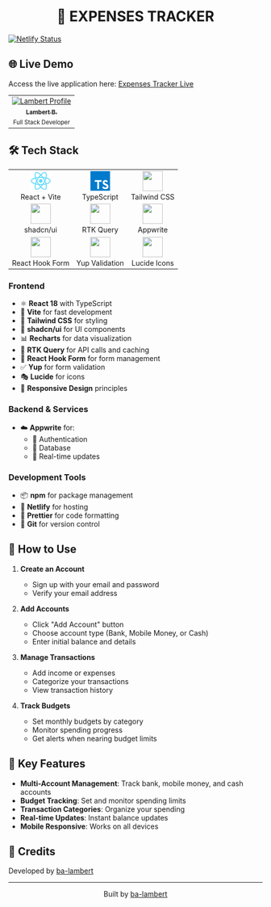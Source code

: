 <div align="center">
<!--   <img src="https://avatars.githubusercontent.com/u/109437069" alt="Profile" width="100" height="100" style="border-radius: 50%"/> -->
  <h1>🌟 EXPENSES TRACKER</h1>
</div>

[![Netlify Status](https://api.netlify.com/api/v1/badges/536d925a-119f-4e58-88af-692b685eb4af/deploy-status)](https://app.netlify.com/sites/taskforce-challenge/deploys)


## 🌐 Live Demo

Access the live application here: [Expenses Tracker Live](https://taskforce-challenge.netlify.app)


<div align="center">
  <table>
    <tr>
      <td align="center">
        <a href="https://github.com/ba-lambert">
          <img src="https://avatars.githubusercontent.com/u/50544115" width="100px;" alt="Lambert Profile"/><br />
          <sub><b>Lambert B.</b></sub>
        </a><br />
        <sub>Full Stack Developer</sub>
      </td>
    </tr>
  </table>
</div>

## 🛠️ Tech Stack

<table>
  <tr>
    <td align="center">
      <img src="https://raw.githubusercontent.com/devicons/devicon/master/icons/react/react-original.svg" width="40" height="40"/><br />
      React + Vite
    </td>
    <td align="center">
      <img src="https://raw.githubusercontent.com/devicons/devicon/master/icons/typescript/typescript-original.svg" width="40" height="40"/><br />
      TypeScript
    </td>
    <td align="center">
      <img src="https://www.vectorlogo.zone/logos/tailwindcss/tailwindcss-icon.svg" width="40" height="40"/><br />
      Tailwind CSS
    </td>
  </tr>
  <tr>
    <td align="center">
      <img src="https://avatars.githubusercontent.com/u/139895814" width="40" height="40"/><br />
      shadcn/ui
    </td>
    <td align="center">
      <img src="https://redux-toolkit.js.org/img/redux.svg" width="40" height="40"/><br />
      RTK Query
    </td>
    <td align="center">
      <img src="https://appwrite.io/assets/logomark/logo.svg" width="40" height="40"/><br />
      Appwrite
    </td>
  </tr>
  <tr>
    <td align="center">
      <img src="https://react-hook-form.com/images/logo/react-hook-form-logo-only.png" width="40" height="40"/><br />
      React Hook Form
    </td>
    <td align="center">
      <img src="https://www.svgrepo.com/show/374167/yup.svg" width="40" height="40"/><br />
      Yup Validation
    </td>
    <td align="center">
      <img src="https://lucide.dev/logo.light.svg" width="40" height="40"/><br />
      Lucide Icons
    </td>
  </tr>
</table>

### Frontend
- ⚛️ **React 18** with TypeScript
- 🏃 **Vite** for fast development
- 🎨 **Tailwind CSS** for styling
- 🎯 **shadcn/ui** for UI components
- 📊 **Recharts** for data visualization
- 🔄 **RTK Query** for API calls and caching
- 📝 **React Hook Form** for form management
- ✅ **Yup** for form validation
- 🎭 **Lucide** for icons
- 📱 **Responsive Design** principles

### Backend & Services
- ☁️ **Appwrite** for:
  - 🔐 Authentication
  - 💾 Database
  - 🔄 Real-time updates

### Development Tools
- 📦 **npm** for package management
- 🔧 **Netlify** for hosting
- 💅 **Prettier** for code formatting
- 🐙 **Git** for version control

## 📱 How to Use

1. **Create an Account**
   - Sign up with your email and password
   - Verify your email address

2. **Add Accounts**
   - Click "Add Account" button
   - Choose account type (Bank, Mobile Money, or Cash)
   - Enter initial balance and details

3. **Manage Transactions**
   - Add income or expenses
   - Categorize your transactions
   - View transaction history

4. **Track Budgets**
   - Set monthly budgets by category
   - Monitor spending progress
   - Get alerts when nearing budget limits

## 🔑 Key Features

- **Multi-Account Management**: Track bank, mobile money, and cash accounts
- **Budget Tracking**: Set and monitor spending limits
- **Transaction Categories**: Organize your spending
- **Real-time Updates**: Instant balance updates
- **Mobile Responsive**: Works on all devices

## 📝 Credits

Developed by [ba-lambert](https://github.com/ba-lambert)


---

<div align="center">
  <p>Built by <a href="https://github.com/ba-lambert">ba-lambert</a></p>
</div>

